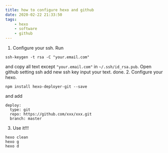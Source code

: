 ```yaml
---
title: how to configure hexo and github
date: 2020-02-22 21:33:50
tags: 
    - hexo
    - software
    - github
---
```

1. Configure your ssh.
Run
```
ssh-keygen -t rsa -C "your.email.com"
```
and copy all text except `"your.email.com"` in `~/.ssh/id_rsa.pub`.
Open github setting ssh
add new ssh key
input your text.
done.
2. Configure your hexo.
```
npm install hexo-deployer-git --save
```
and add
```
deploy: 
  type: git
  repo: https://github.com/xxx/xxx.git
  branch: master
```
3. Use it!!!
```
hexo clean
hexo g
hexo d
```

